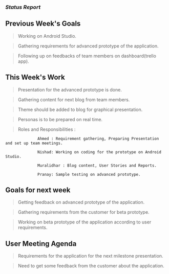 ### *Status Report*

## Previous Week's Goals
   
   > Working on Android Studio.
   
   > Gathering requirements for advanced prototype of the application.
   
   > Following up on feedbacks of team members on dashboard(trello app).
   

## This Week's Work
   
   > Presentation for the advanced prototype is done.
   
   > Gathering content for next blog from team members.
   
   > Theme should be added to blog for graphical presentation.
   
   > Personas is to be prepared on real time.

   
   > Roles and Responsibilities :
   
                  Ahmed : Requirement gathering, Preparing Presentation and set up team meetings.
                  
                  Nishad: Working on coding for the prototype on Android Studio.
                  
                  Muralidhar : Blog content, User Stories and Reports.
                  
                  Pranay: Sample testing on advanced prototype.
                  
                  
 ## Goals for next week
 
   > Getting feedback on advanced prototype of the application.
   
   > Gathering requirements from the customer for beta prototype.
   
   > Working on beta prototype of the application according to user requirements.
   
   
 ## User Meeting Agenda
   
   > Requirements for the application for the next milestone presentation.
   
   > Need to get some feedback from the customer about the application.
